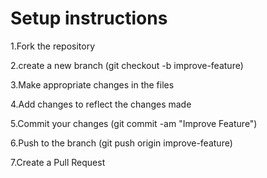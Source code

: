 # Setup instructions 
1.Fork the repository

2.create a new branch (git checkout -b improve-feature)

3.Make appropriate changes in the files

4.Add changes to reflect the changes made

5.Commit your changes (git commit -am "Improve Feature")

6.Push to the branch (git push origin improve-feature)

7.Create a Pull Request